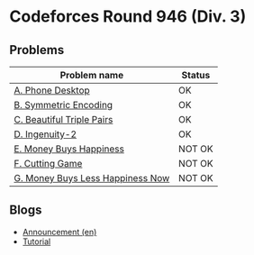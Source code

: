 # Codeforces Round 946 (Div. 3)

## Problems

|Problem name|Status|
|------------|---------|
| [A. Phone Desktop](problems/A._Phone_Desktop.md)|OK|
| [B. Symmetric Encoding](problems/B._Symmetric_Encoding.md)|OK|
| [C. Beautiful Triple Pairs](problems/C._Beautiful_Triple_Pairs.md)|OK|
| [D. Ingenuity-2](problems/D._Ingenuity-2.md)|OK|
| [E. Money Buys Happiness](problems/E._Money_Buys_Happiness.md)|NOT OK|
| [F. Cutting Game](problems/F._Cutting_Game.md)|NOT OK|
| [G. Money Buys Less Happiness Now ](problems/G._Money_Buys_Less_Happiness_Now_.md)|NOT OK|
## Blogs

- [Announcement (en)](blogs/Announcement_(en).md)
- [Tutorial](blogs/Tutorial.md)
